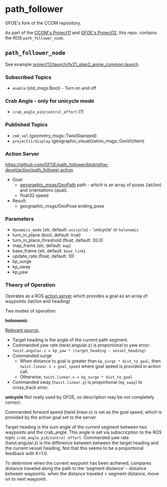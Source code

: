 # path_follower

GFOE's fork of the CCOM repository.

As part of the [CCOM's Project11](https://github.com/CCOMJHC/project11) and [GFOE's Project12](https://bitbucket.org/gfoe/project12), this repo. contains the ROS `path_follower_node`.

## `path_follower_node`

See example [project12/launch/fy21_step2_annie_common.launch](https://bitbucket.org/gfoe/project12/src/gfoe-devel/launch/fy21_step2_annie_common.launch)

### Subscribed Topics

* `enable` (std_msgs:Bool) - Turn on and off

### Crab Angle - only for unicycle mode

* `crab_angle_pid/control_effort` (?)

### Published Topics

* `cmd_vel` (geometry_msgs::TwistStamped)
* `project11/display` (geographic_visualization_msgs::GeoVizItem)

### Action Server

https://github.com/GFOE/path_follower/blob/gfoe-devel/action/path_follower.action

* Goal:
    * [geographic_msgs/GeoPath](geographic_msgs/GeoPath) path - which is an array of poses (lat/lon) and orientations (quat).  
    * float32 speed
* Result:
    * geographic_msgs/GeoPose ending_pose


### Parameters

* `dynamics_mode` (str, default: `unicycle`) - 'unicycle' or `holonomic`
* turn_in_place (bool, default: true)
* turn_in_place_threshold (float, default: 20.0)
* map_frame (str, default: `map`)
* base_frame (str, default: `base_link`)
* update_rate (float, default: 10)
* kp_surge
* kp_sway
* kp_yaw



### Theory of Operation

Operates as a ROS [action server](http://wiki.ros.org/actionlib) which provides a goal as an array of waypoints (lat/lon and heading)

Two modes of operation:

**holonomic**

[Relevant source.](https://github.com/GFOE/path_follower/blob/47c1a2c6c982c971b618d3913624156a817a1bf6/src/path_follower_node.cpp#L369)

* Target heading is the angle of the current path segment.  
* Commanded yaw rate (twist.angular.z) is proportional to yaw error: `twist.angular.z = kp_yaw * (target_heading - vessel_heading)`
* Commanded surge
    * When distance to goal is greater than `kp_surge * dist_to_goal`, then `twist.linear.x = goal_speed` where goal speed is provided in action call.
    * Otherwise, `twist.linear.x = kp_surge * dist_to_goal`
 * Commanded sway (`twist.linear.y`) is proportional (`kp_sway`) to cross_track error.


**unicycle**
Not really used by GFOE, so description may be not completely correct.

Commanded forward speed (twist.linear.x) is set as the goal speed, which is provided by the action goal set to the server.

Target heading is the sum angle of the current segment between two waypoints and the crab_angle.  This angle is set via subscricption to the ROS topic `crab_angle_pid/control_effort`.
Commanded yaw rate (twist.angular.z) is the difference between between the target heading and the current vessel heading.  Not that this seems to be a proportional feedback with K=1.0.


To determine when the current waypoint has been achieved, compares distance traveled along the path to the 'segment distance' - distance between waypoints.  when the distance traveled > segment distance, move on to next waypoint. 
